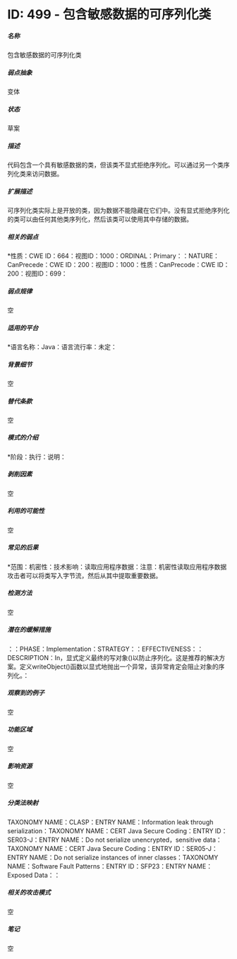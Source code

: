 # ID: 499 - 包含敏感数据的可序列化类
<h5>名称</h5>包含敏感数据的可序列化类
<h5>弱点抽象</h5>变体
<h5>状态</h5>草案
<h5>描述</h5>代码包含一个具有敏感数据的类，但该类不显式拒绝序列化。可以通过另一个类序列化类来访问数据。
<h5>扩展描述</h5>可序列化类实际上是开放的类，因为数据不能隐藏在它们中。没有显式拒绝序列化的类可以由任何其他类序列化，然后该类可以使用其中存储的数据。
<h5>相关的弱点</h5>*性质：CWE ID：664：视图ID：1000：ORDINAL：Primary：：NATURE：CanPrecede：CWE ID：200：视图ID：1000：性质：CanPrecode：CWE ID：200：视图ID：699：
<h5>弱点规律</h5>空
<h5>适用的平台</h5>*语言名称：Java：语言流行率：未定：
<h5>背景细节</h5>空
<h5>替代条款</h5>空
<h5>模式的介绍</h5>*阶段：执行：说明：
<h5>剥削因素</h5>空
<h5>利用的可能性</h5>空
<h5>常见的后果</h5>*范围：机密性：技术影响：读取应用程序数据：注意：机密性读取应用程序数据攻击者可以将类写入字节流，然后从其中提取重要数据。
<h5>检测方法</h5>空
<h5>潜在的缓解措施</h5>：：PHASE：Implementation：STRATEGY：：EFFECTIVENESS：：DESCRIPTION：In，显式定义最终的写对象()以防止序列化。这是推荐的解决方案。定义writeObject()函数以显式地抛出一个异常，该异常肯定会阻止对象的序列化。：
<h5>观察到的例子</h5>空
<h5>功能区域</h5>空
<h5>影响资源</h5>空
<h5>分类法映射</h5>TAXONOMY NAME：CLASP：ENTRY NAME：Information leak through serialization：TAXONOMY NAME：CERT Java Secure Coding：ENTRY ID：SER03-J：ENTRY NAME：Do not serialize unencrypted，sensitive data：TAXONOMY NAME：CERT Java Secure Coding：ENTRY ID：SER05-J：ENTRY NAME：Do not serialize instances of inner classes：TAXONOMY NAME：Software Fault Patterns：ENTRY ID：SFP23：ENTRY NAME：Exposed Data：：
<h5>相关的攻击模式</h5>空
<h5>笔记</h5>空

